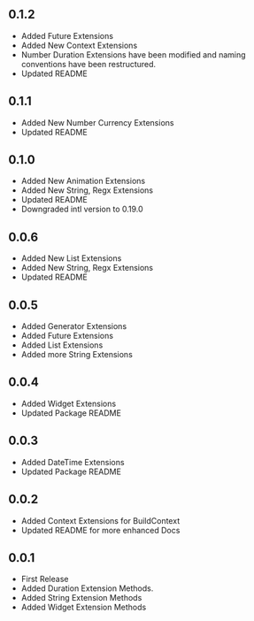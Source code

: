 ## 0.1.2
* Added Future Extensions
* Added New Context Extensions
* Number Duration Extensions have been modified and naming conventions have been restructured.
* Updated README

## 0.1.1
* Added New Number Currency Extensions
* Updated README

## 0.1.0
* Added New Animation Extensions
* Added New String, Regx Extensions
* Updated README
* Downgraded intl version to 0.19.0

## 0.0.6
* Added New List Extensions
* Added New String, Regx Extensions
* Updated README

## 0.0.5
* Added Generator Extensions
* Added Future Extensions
* Added List Extensions
* Added more String Extensions

## 0.0.4
* Added Widget Extensions
* Updated Package README

## 0.0.3
* Added DateTime Extensions
* Updated Package README

## 0.0.2

* Added Context Extensions for BuildContext
* Updated README for more enhanced Docs

## 0.0.1

* First Release
* Added Duration Extension Methods.
* Added String Extension Methods
* Added Widget Extension Methods
